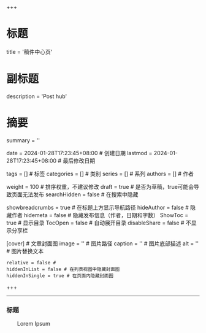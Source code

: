 +++
# 标题
title = '稿件中心页'
# 副标题
description = 'Post hub'
# 摘要
summary = ''

date = 2024-01-28T17:23:45+08:00 # 创建日期
lastmod = 2024-01-28T17:23:45+08:00 # 最后修改日期

tags = [] # 标签
categories = [] # 类别
series = [] # 系列
authors = [] # 作者

weight = 100 # 排序权重，不建议修改
draft = true # 是否为草稿，true可能会导致页面无法发布
searchHidden =  false # 在搜索中隐藏

showbreadcrumbs = true # 在标题上方显示导航路径
hideAuthor = false # 隐藏作者
hidemeta = false # 隐藏发布信息（作者，日期和字数）
ShowToc = true  # 显示目录
TocOpen = false # 自动展开目录
disableShare = false # 不显示分享栏

[cover] # 文章封面图
    image = '' # 图片路径
    caption = '' # 图片底部描述
    alt = '' # 图片替换文本

    relative = false #
    hiddenInList = false # 在列表视图中隐藏封面图
    hiddenInSingle = true # 在页面内隐藏封面图
+++

----
### 标题

&emsp;&emsp;Lorem Ipsum